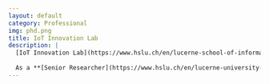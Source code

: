 ```yaml
---
layout: default
category: Professional
img: phd.png
title: IoT Innovation Lab
description: |
  [IoT Innovation Lab](https://www.hslu.ch/en/lucerne-school-of-information-technology/research/systems-and-software/internet-of-things/) is a research unit that focuses on developing IoT systems and software, programmable IoT platforms, next-generation IoT systems architectures, and novel information technology services to shape the emerging trends in IoT systems, infrastructure, and services sectors.
  
  As a **[Senior Researcher](https://www.hslu.ch/en/lucerne-university-of-applied-sciences-and-arts/about-us/people-finder/profile/?pid=4666)**, I work on highly distributed systems solutions.
---
```

